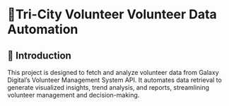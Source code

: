  # 🚀Tri-City Volunteer Volunteer Data Automation 
## 📌 Introduction
This project is designed to fetch and analyze volunteer data from Galaxy Digital’s Volunteer Management System API. It automates data retrieval to generate visualized insights, trend analysis, and reports, streamlining volunteer management and decision-making.
